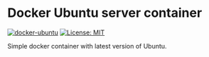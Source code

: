 # Docker Ubuntu server container
[![docker-ubuntu](https://img.shields.io/badge/spy86-ubuntu-blue.svg)](https://cloud.docker.com/repository/docker/spy86/ubuntu) [![License: MIT](https://img.shields.io/badge/License-MIT-yellow.svg)](https://opensource.org/licenses/MIT)

Simple docker container with latest version of Ubuntu.
